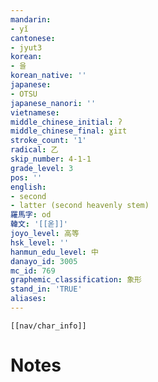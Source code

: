 ```yaml
---
mandarin:
- yǐ
cantonese:
- jyut3
korean:
- 을
korean_native: ''
japanese:
- OTSU
japanese_nanori: ''
vietnamese:
middle_chinese_initial: ʔ
middle_chinese_final: ɣiɪt
stroke_count: '1'
radical: 乙
skip_number: 4-1-1
grade_level: 3
pos: ''
english:
- second
- latter (second heavenly stem)
羅馬字: od
韓文: '[[옫]]'
joyo_level: 高等
hsk_level: ''
hanmun_edu_level: 中
danayo_id: 3005
mc_id: 769
graphemic_classification: 象形
stand_in: 'TRUE'
aliases:
---
```

```meta-bind-embed
[[nav/char_info]]
```

# Notes
